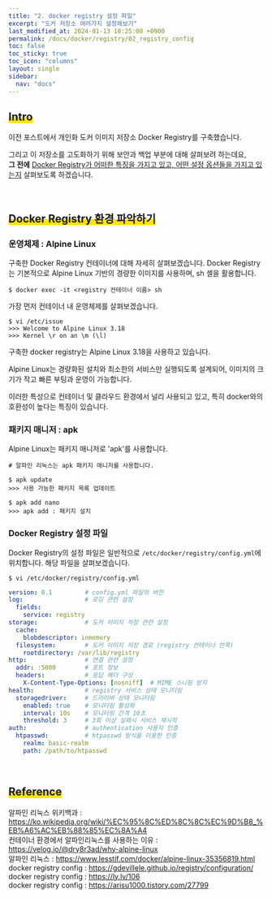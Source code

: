 ```yaml
---
title: "2. docker registry 설정 파일"
excerpt: "도커 저장소 여러가지 설정해보기"
last_modified_at: 2024-01-13 18:25:00 +0900
permalink: /docs/docker/registry/02_registry_config
toc: false
toc_sticky: true
toc_icon: "columns"
layout: single
sidebar:
  nav: "docs"
---
```



## <span style='background:linear-gradient(to top, #FFE400 50%, transparent 50%)'>Intro</span>

이전 포스트에서 개인화 도커 이미지 저장소 Docker Registry를 구축했습니다.  

그리고 이 저장소를 고도화하기 위해 보안과 백업 부분에 대해 살펴보려 하는데요,  
**그 전에** <u>Docker Registry가 어떠한 특징을 가지고 있고, 어떤 설정 옵션들을 가지고 있는지</u> 살펴보도록 하겠습니다.  

<br>

## <span style='background:linear-gradient(to top, #FFE400 50%, transparent 50%)'>Docker Registry 환경 파악하기</span>

### 운영체제 : Alpine Linux  

구축한 Docker Registry 컨테이너에 대해 자세히 살펴보겠습니다. Docker Registry는 기본적으로 Alpine Linux 기반의 경량한 이미지를 사용하며, sh 셸을 활용합니다.  

```terminal
$ docker exec -it <registry 컨테이너 이름> sh
```

가장 먼저 컨테이너 내 운영체제를 살펴보겠습니다.  

```terminal
$ vi /etc/issue
>>> Welcome to Alpine Linux 3.18
>>> Kernel \r on an \m (\l)
```

구축한 docker registry는 Alpine Linux 3.18을 사용하고 있습니다.  

Alpine Linux는 경량화된 설치와 최소한의 서비스만 실행되도록 설계되어, 이미지의 크기가 작고 빠른 부팅과 운영이 가능합니다.  

이러한 특성으로 컨테이너 및 클라우드 환경에서 널리 사용되고 있고, 특히 docker와의 호환성이 높다는 특징이 있습니다.  

### 패키지 매니저 : apk  

Alpine Linux는 패키지 매니저로 'apk'를 사용합니다.  

```terminal
# 알파인 리눅스는 apk 패키지 매니저를 사용합니다.

$ apk update
>>> 사용 가능한 패키지 목록 업데이트

$ apk add nano
>>> apk add : 패키지 설치
```

### Docker Registry 설정 파일

Docker Registry의 설정 파일은 일반적으로 `/etc/docker/registry/config.yml`에 위치합니다. 해당 파일을 살펴보겠습니다.  

```
$ vi /etc/docker/registry/config.yml
```

```yaml
version: 0.1         # config.yml 파일의 버전
log:                 # 로깅 관련 설정
  fields:
    service: registry
storage:             # 도커 이미지 저장 관련 설정
  cache:
    blobdescriptor: inmemory
  filesystem:        # 도커 이미지 저장 경로 (registry 컨테이너 안쪽)
    rootdirectory: /var/lib/registry
http:                # 연결 관련 설정
  addr: :5000        # 포트 정보
  headers:           # 응답 헤더 구성
    X-Content-Type-Options: [nosniff]  # MIME 스니핑 방지
health:              # registry 서비스 상태 모니터링
  storagedriver:     # 드라이버 상태 모니터링
    enabled: true    # 모니터링 활성화
    interval: 10s    # 모니터링 간격 10초
    threshold: 3     # 3회 이상 실패시 서비스 재시작
auth:                # authentication 사용자 인증
  htpasswd:          # htpasswd 방식을 이용한 인증
    realm: basic-realm
    path: /path/to/htpasswd
```

<br>

## <span style='background:linear-gradient(to top, #FFE400 50%, transparent 50%)'>Reference</span>  

알파인 리눅스 위키백과 : https://ko.wikipedia.org/wiki/%EC%95%8C%ED%8C%8C%EC%9D%B8_%EB%A6%AC%EB%88%85%EC%8A%A4  
컨테이너 환경에서 알파인리눅스를 사용하는 이유 : https://velog.io/@dry8r3ad/why-alpine-linux  
알파인 리눅스 : https://www.lesstif.com/docker/alpine-linux-35356819.html  
docker registry config : https://gdevillele.github.io/registry/configuration/  
docker registry config : https://ly.lv/106  
docker registry config : https://arisu1000.tistory.com/27799  

